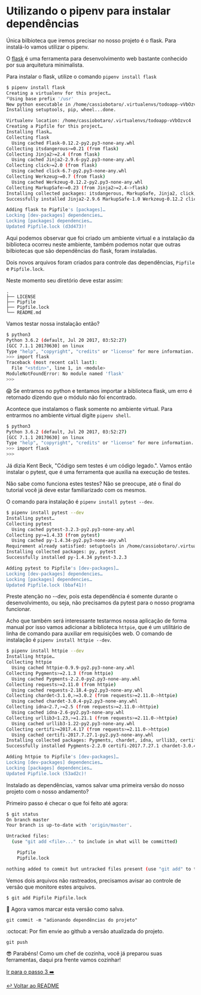 # Utilizando o pipenv para instalar dependências

Única bilbioteca que iremos precisar no nosso projeto é o flask. Para instalá-lo vamos utilizar o pipenv.

O [flask](http://flask.pocoo.org/) é uma ferramenta para desenvolvimento web bastante conhecido por sua arquitetura minimalista.

Para instalar o flask, utilize o comando `pipenv install flask`

```bash
$ pipenv install flask
Creating a virtualenv for this project…
⠋Using base prefix '/usr'
New python executable in /home/cassiobotaro/.virtualenvs/todoapp-vVbOzvc4/bin/python
Installing setuptools, pip, wheel...done.

Virtualenv location: /home/cassiobotaro/.virtualenvs/todoapp-vVbOzvc4
Creating a Pipfile for this project…
Installing flask…
Collecting flask
  Using cached Flask-0.12.2-py2.py3-none-any.whl
Collecting itsdangerous>=0.21 (from flask)
Collecting Jinja2>=2.4 (from flask)
  Using cached Jinja2-2.9.6-py2.py3-none-any.whl
Collecting click>=2.0 (from flask)
  Using cached click-6.7-py2.py3-none-any.whl
Collecting Werkzeug>=0.7 (from flask)
  Using cached Werkzeug-0.12.2-py2.py3-none-any.whl
Collecting MarkupSafe>=0.23 (from Jinja2>=2.4->flask)
Installing collected packages: itsdangerous, MarkupSafe, Jinja2, click, Werkzeug, flask
Successfully installed Jinja2-2.9.6 MarkupSafe-1.0 Werkzeug-0.12.2 click-6.7 flask-0.12.2 itsdangerous-0.24

Adding flask to Pipfile's [packages]…
Locking [dev-packages] dependencies…
Locking [packages] dependencies…
Updated Pipfile.lock (d3d473)!
```

Aqui podemos observar que foi criado um ambiente virtual e a instalação da biblioteca ocorreu neste ambiente, também podemos notar que outras bilbiotecas que são dependências do flask, foram instaladas.

Dois novos arquivos foram criados para controle das dependências, `Pipfile` e `Pipfile.lock`.

Neste momento seu diretório deve estar assim:
```
.
├── LICENSE
├── Pipfile
├── Pipfile.lock
└── README.md
```

Vamos testar nossa instalação então?

```bash
$ python3
Python 3.6.2 (default, Jul 20 2017, 03:52:27)
[GCC 7.1.1 20170630] on linux
Type "help", "copyright", "credits" or "license" for more information.
>>> import flask
Traceback (most recent call last):
  File "<stdin>", line 1, in <module>
ModuleNotFoundError: No module named 'flask'
>>>
```

:scream: Se entramos no python e tentamos importar a biblioteca flask, um erro é retornado dizendo que o módulo não foi encontrado.

Acontece que instalamos o flask somente no ambiente virtual. Para entrarmos no ambiente virtual digite `pipenv shell`.

```bash
$ python3
Python 3.6.2 (default, Jul 20 2017, 03:52:27)
[GCC 7.1.1 20170630] on linux
Type "help", "copyright", "credits" or "license" for more information.
>>> import flask
>>>
```

Já dizia Kent Beck, "Código sem testes é um código legado.". Vamos então instalar o pytest, que é uma ferramenta que auxilia na execução de testes.

Não sabe como funciona estes testes? Não se preocupe, até o final do tutorial você já deve estar familiarizado com os mesmos.

O comando para instalação é `pipenv install pytest --dev`.

```bash
$ pipenv install pytest --dev
Installing pytest…
Collecting pytest
  Using cached pytest-3.2.3-py2.py3-none-any.whl
Collecting py>=1.4.33 (from pytest)
  Using cached py-1.4.34-py2.py3-none-any.whl
Requirement already satisfied: setuptools in /home/cassiobotaro/.virtualenvs/todoapp-vVbOzvc4/lib/python3.6/site-packages (from pytest)
Installing collected packages: py, pytest
Successfully installed py-1.4.34 pytest-3.2.3

Adding pytest to Pipfile's [dev-packages]…
Locking [dev-packages] dependencies…
Locking [packages] dependencies…
Updated Pipfile.lock (bbaf41)!
```
Preste atenção no --dev, pois esta dependência é somente durante o desenvolvimento, ou seja, não precisamos da pytest para o nosso programa funcionar.

Acho que também será interessante testarmos nossa aplicação de forma manual por isso vamos adicionar a biblioteca `httpie`, que é um utilitário de linha de comando para auxiliar em requisições web. O comando de instalação é `pipenv install httpie --dev`.

```bash
$ pipenv install httpie --dev
Installing httpie…
Collecting httpie
  Using cached httpie-0.9.9-py2.py3-none-any.whl
Collecting Pygments>=2.1.3 (from httpie)
  Using cached Pygments-2.2.0-py2.py3-none-any.whl
Collecting requests>=2.11.0 (from httpie)
  Using cached requests-2.18.4-py2.py3-none-any.whl
Collecting chardet<3.1.0,>=3.0.2 (from requests>=2.11.0->httpie)
  Using cached chardet-3.0.4-py2.py3-none-any.whl
Collecting idna<2.7,>=2.5 (from requests>=2.11.0->httpie)
  Using cached idna-2.6-py2.py3-none-any.whl
Collecting urllib3<1.23,>=1.21.1 (from requests>=2.11.0->httpie)
  Using cached urllib3-1.22-py2.py3-none-any.whl
Collecting certifi>=2017.4.17 (from requests>=2.11.0->httpie)
  Using cached certifi-2017.7.27.1-py2.py3-none-any.whl
Installing collected packages: Pygments, chardet, idna, urllib3, certifi, requests, httpie
Successfully installed Pygments-2.2.0 certifi-2017.7.27.1 chardet-3.0.4 httpie-0.9.9 idna-2.6 requests-2.18.4 urllib3-1.22

Adding httpie to Pipfile's [dev-packages]…
Locking [dev-packages] dependencies…
Locking [packages] dependencies…
Updated Pipfile.lock (53ad2c)!
```

Instalado as dependências, vamos salvar uma primeira versão do nosso projeto com o nosso andamento?

Primeiro passo é checar o que foi feito até agora:
```bash
$ git status
On branch master
Your branch is up-to-date with 'origin/master'.

Untracked files:
  (use "git add <file>..." to include in what will be committed)

	Pipfile
	Pipfile.lock

nothing added to commit but untracked files present (use "git add" to track)
```

Vemos dois arquivos não rastreados, precisamos avisar ao controle de versão que monitore estes arquivos.

`$ git add Pipfile Pipfile.lock`

:floppy_disk: Agora vamos marcar esta versão como salva.

`git commit -m "adionando dependências do projeto"`

:octocat: Por fim envie ao github a versão atualizada do projeto.

`git push`

:sunglasses: Parabéns! Como um chef de cozinha, você já preparou suas ferramentas, daqui pra frente vamos cozinhar!

[Ir para o passo 3 :arrow_right:](passo03.md)

[:leftwards_arrow_with_hook: Voltar ao README ](README.md)

